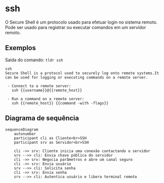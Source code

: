 # ssh

O Secure Shell é um protocolo usado para efetuar login no sistema remoto. Pode ser usado para registrar ou executar comandos em um servidor remoto.

## Exemplos

Saida do comando: `tldr ssh`

```
ssh
Secure Shell is a protocol used to securely log onto remote systems.It can be used for logging or executing commands on a remote server.

 - Connect to a remote server:
   ssh {{username}}@{{remote_host}}

 - Run a command on a remote server:
   ssh {{remote_host}} {{command -with -flags}}

```

## Diagrama de sequência

```mermaid
sequenceDiagram
    autonumber
    participant cli as Cliente<br>SSH
    participant srv as Servidor<br>SSH

    cli ->> srv: Cliente inicia uma conexão contactando o servidor
    srv -->> cli: Envia chave pública do servidor
    cli ->> srv: Negocia parâmetros e abre um canal seguro
    cli ->> srv: Envia usuário
    srv -->> cli: Solicita senha
    cli ->> srv: Envia senha
    srv -->> cli: Autentica usuário e libera terminal remoto
```